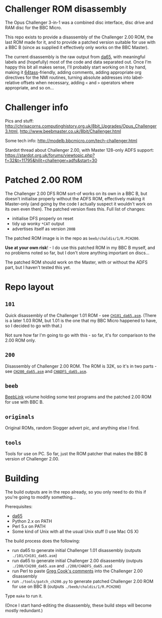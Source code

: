 # Challenger ROM disassembly

The Opus Challenger 3-in-1 was a combined disc interface, disc drive
and RAM disc for the BBC Micro.

This repo exists to provide a disassembly of the Challenger 2.00 ROM,
the last ROM made for it, and to provide a patched version suitable
for use with a BBC B (since as supplied it effectively only works on
the BBC Master).

The current disassembly is the raw output from
[da65](https://cc65.github.io/doc/da65.html), with meaningful labels
and (hopefully) most of the code and data separated out. Once I'm
happy this bit all makes sense, I'll probably start working on it by
hand, making it [64tass](http://tass64.sourceforge.net/)-friendly,
adding comments, adding appropriate org directives for the NMI
routines, turning absolute addresses into label-relative offsets when
necessary, adding `<` and `>` operators where appropriate, and so
on...

# Challenger info

Pics and stuff: http://chrisacorns.computinghistory.org.uk/8bit_Upgrades/Opus_Challenger3.html, http://www.beebmaster.co.uk/8bit/Challenger.html

Some tech info: http://modelb.bbcmicro.com/tech-challenger.html

Stardot thread about Challenger 2.00, with Master 128-only ADFS
support:
https://stardot.org.uk/forums/viewtopic.php?f=32&t=11795&hilit=challenger+adfs&start=30

# Patched 2.00 ROM

The Challenger 2.00 DFS ROM sort-of works on its own in a BBC B, but
doesn't initialise properly without the ADFS ROM, effectively making
it Master-only (and going by the code I actually suspect it wouldn't
work on its own even then). The patched version fixes this. Full list
of changes:

* initialise DFS properly on reset
* tidy up wonky `*CAT` output
* advertises itself as version `200B`

The patched ROM image is in the repo as `beeb/chaldis/1/R.PCH200`.

**Use at your own risk**! - I do use this patched ROM in my BBC B
myself, and no problems noted so far, but I don't store anything
important on discs...

The patched ROM should work on the Master, with or without the ADFS
part, but I haven't tested this yet.

# Repo layout

## `101`

Quick disassembly of the Challenger 1.01 ROM - see
[`CH101_da65.asm`](./101/CH101_da65.asm). (There is a later 1.03 ROM,
but 1.01 is the one that my BBC Micro happened to have, so I decided
to go with that.)

Not sure how far I'm going to go with this - so far, it's for
comparison to the 2.00 ROM only.

## `200`

Disassembly of Challenger 2.00 ROM. The ROM is 32K, so it's in two
parts - see [`CH200_da65.asm`](./200/CH200_da65.asm) and
[`CHADFS_da65.asm`](./200/CHADFS_da65.asm).

## `beeb`

[BeebLink](https://github.com/tom-seddon/beeblink) volume holding some
test programs and the patched 2.00 ROM for use with BBC B.

## `originals`

Original ROMs, random Slogger advert pic, and anything else I find.

## `tools`

Tools for use on PC. So far, just the ROM patcher that makes the BBC B
version of Challenger 2.00.

# Building

The build outputs are in the repo already, so you only need to do this
if you're going to modify something...

Prerequisites:

* [da65](https://cc65.github.io/doc/da65.html)
* Python 2.x on PATH
* Perl 5.x on PATH
* Some kind of Unix with all the usual Unix stuff (I use Mac OS X)

The build process does the following:

* run da65 to generate initial Challenger 1.01 disassembly (outputs
  `./101/CH101_da65.asm`)
* run da65 to generate initial Challenger 2.00 disassembly (outputs
  `./200/CH200_da65.asm` and `./200/CHADFS_da65.asm`)
* run Perl to paste [Greg Cook's comments](http://regregex.bbcmicro.net/chal200.asm.txt)
  into the Challenger 2.00 disassembly
* run `./tools/patch_ch200.py` to generate patched Challenger 2.00 ROM
  for use on BBC B (outputs `./beeb/chaldis/1/R.PCH200`)

Type `make` to run it.

(Once I start hand-editing the disassembly, these build steps will
become mostly redundant.)
